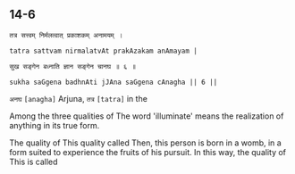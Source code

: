 ## 14-6


```shloka-sa
तत्र सत्त्वम् निर्मलत्वात् प्रकाशकम् अनामयम् ।
```
```shloka-sa-hk
tatra sattvam nirmalatvAt prakAzakam anAmayam |
```
```shloka-sa
सुख सङ्गेन बध्नाति ज्ञान सङ्गेन चानघ ॥ ६ ॥
```
```shloka-sa-hk
sukha saGgena badhnAti jJAna saGgena cAnagha || 6 ||
```

`अनघ` `[anagha]` Arjuna, `तत्र` `[tatra]` in the

Among the three qualities of 
The word 'illuminate' means the realization of anything in its true form.



The quality of 
This quality called 
Then, this person is born in a womb, in a form suited to experience the fruits of his pursuit. In this way, the quality of 
This is called 


